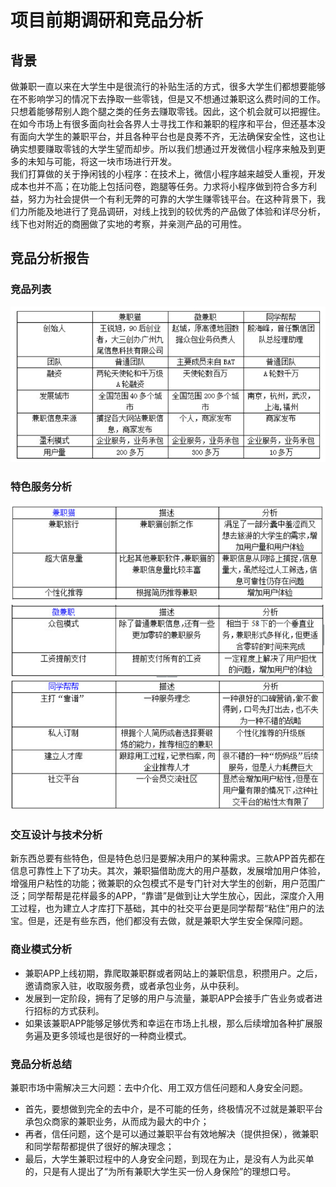 # 项目前期调研和竞品分析
## 背景
做兼职一直以来在大学生中是很流行的补贴生活的方式，很多大学生们都想要能够在不影响学习的情况下去挣取一些零钱，但是又不想通过兼职这么费时间的工作。只想着能够帮别人跑个腿之类的任务去赚取零钱。因此，这个机会就可以把握住。
<br>在如今市场上有很多面向社会各界人士寻找工作和兼职的程序和平台，但还基本没有面向大学生的兼职平台，并且各种平台也是良莠不齐，无法确保安全性，这也让确实想要赚取零钱的大学生望而却步。所以我们想通过开发微信小程序来触及到更多的未知与可能，将这一块市场进行开发。
<br>我们打算做的关于挣闲钱的小程序：在技术上，微信小程序越来越受人重视，开发成本也并不高；在功能上包括问卷，跑腿等任务。力求将小程序做到符合多方利益，努力为社会提供一个有利无弊的可靠的大学生赚零钱平台。在这种背景下，我们力所能及地进行了竞品调研，对线上找到的较优秀的产品做了体验和详尽分析，线下也对附近的商圈做了实地的考察，并亲测产品的可用性。
## 竞品分析报告
### 竞品列表
![](https://github.com/strugglers-sysu/Dashboard/blob/master/documents/images/jpfx1.png)
### 特色服务分析
![](https://github.com/strugglers-sysu/Dashboard/blob/master/documents/images/jpfx2.png)
![](https://github.com/strugglers-sysu/Dashboard/blob/master/documents/images/jpfx3.png)
![](https://github.com/strugglers-sysu/Dashboard/blob/master/documents/images/jpfx4.png)
### 交互设计与技术分析
新东西总要有些特色，但是特色总归是要解决用户的某种需求。三款APP首先都在信息可靠性上下了功夫。其次，兼职猫借助庞大的用户基数，发展增加用户体验，增强用户粘性的功能；微兼职的众包模式不是专门针对大学生的创新，用户范围广泛；同学帮帮是花样最多的APP，“靠谱”是做到让大学生放心，因此，深度介入用工过程，也为建立人才库打下基础，其中的社交平台更是同学帮帮“粘住”用户的法宝。但是，还是有些东西，他们都没有去做，就是兼职大学生安全保障问题。
### 商业模式分析
- 兼职APP上线初期，靠爬取兼职群或者网站上的兼职信息，积攒用户。之后，邀请商家入驻，收取服务费，或者承包业务，从中获利。
- 发展到一定阶段，拥有了足够的用户与流量，兼职APP会接手广告业务或者进行招标的方式获利。
- 如果该兼职APP能够足够优秀和幸运在市场上扎根，那么后续增加各种扩展服务遍及更多领域也是很好的一种商业模式。
### 竞品分析总结
兼职市场中需解决三大问题：去中介化、用工双方信任问题和人身安全问题。
- 首先，要想做到完全的去中介，是不可能的任务，终极情况不过就是兼职平台承包众商家的兼职业务，从而成为最大的中介；
- 再者，信任问题，这个是可以通过兼职平台有效地解决（提供担保），微兼职和同学帮帮都提供了很好的解决理念；
- 最后，大学生兼职过程中的人身安全问题，到现在为止，是没有人为此买单的，只是有人提出了“为所有兼职大学生买一份人身保险”的理想口号。
